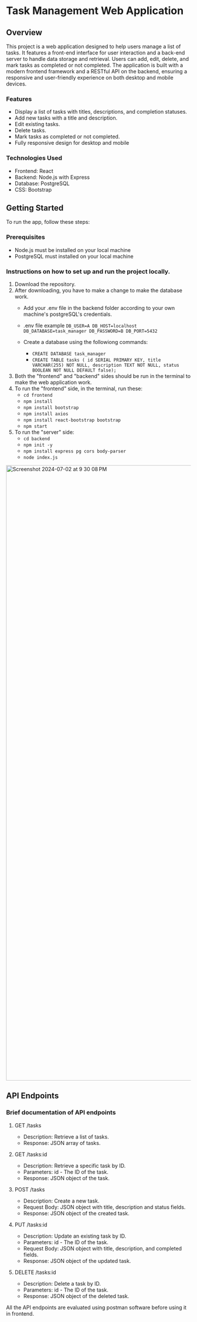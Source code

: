 # Task Management Web Application

## Overview

This project is a web application designed to help users manage a list of tasks. It features a front-end interface for user interaction and a back-end server to handle data storage and retrieval. Users can add, edit, delete, and mark tasks as completed or not completed. The application is built with a modern frontend framework and a RESTful API on the backend, ensuring a responsive and user-friendly experience on both desktop and mobile devices.

### Features

- Display a list of tasks with titles, descriptions, and completion statuses.
- Add new tasks with a title and description.
- Edit existing tasks.
- Delete tasks.
- Mark tasks as completed or not completed.
- Fully responsive design for desktop and mobile

### Technologies Used
- Frontend: React
- Backend: Node.js with Express 
- Database: PostgreSQL
- CSS: Bootstrap

## Getting Started

To run the app, follow these steps:

### Prerequisites

- Node.js must be installed on your local machine
- PostgreSQL must installed on your local machine

### Instructions on how to set up and run the project locally.

1. Download the repository.
2. After downloading, you have to make a change to make the database work.
   - Add your .env file in the backend folder according to your own machine's postgreSQL's credentials.
   - .env file example ```DB_USER=A
        DB_HOST=localhost 
        DB_DATABASE=task_manager
        DB_PASSWORD=B
        DB_PORT=5432```

   - Create a database using the followiong commands:
     - ```CREATE DATABASE task_manager```
     - ```CREATE TABLE tasks ( id SERIAL PRIMARY KEY, title VARCHAR(255) NOT NULL, description TEXT NOT NULL, status BOOLEAN NOT NULL DEFAULT false);```
3. Both the "frontend" and "backend" sides should be run in the terminal to make the web application work.
4. To run the "frontend" side, in the terminal, run these: 
   - ```cd frontend```
   - ```npm install```
   - ```npm install bootstrap```
   - ```npm install axios```
   - ```npm install react-bootstrap bootstrap```
   - ```npm start```
5. To run the "server" side:
   - ```cd backend```
   - ```npm init -y```
   - ```npm install express pg cors body-parser```
   - ```node index.js```
<img width="1680" alt="Screenshot 2024-07-02 at 9 30 08 PM" src="https://github.com/Shafiahuma/Task-Manager/assets/50522609/846aa16b-dbc2-4aad-a766-ae9f07d7098c">

## API Endpoints
### Brief documentation of API endpoints

1. GET /tasks
   - Description: Retrieve a list of tasks.
   - Response: JSON array of tasks.

2. GET /tasks:id
   - Description: Retrieve a specific task by ID.
   - Parameters: id - The ID of the task.
   - Response: JSON object of the task.

3. POST /tasks
   - Description: Create a new task.
   - Request Body: JSON object with title, description and status fields.
   - Response: JSON object of the created task.

4. PUT /tasks:id
   - Description: Update an existing task by ID.
   - Parameters: id - The ID of the task.
   - Request Body: JSON object with title, description, and completed fields.
   - Response: JSON object of the updated task.
  
5. DELETE /tasks:id
   - Description: Delete a task by ID.
   - Parameters: id - The ID of the task.
   - Response: JSON object of the deleted task.

All the API endpoints are evaluated using postman software before using it in frontend.
